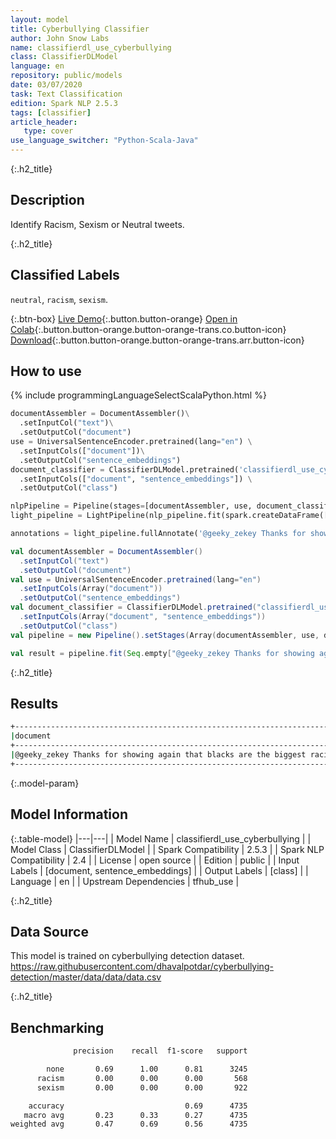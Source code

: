 ```yaml
---
layout: model
title: Cyberbullying Classifier
author: John Snow Labs
name: classifierdl_use_cyberbullying
class: ClassifierDLModel
language: en
repository: public/models
date: 03/07/2020
task: Text Classification
edition: Spark NLP 2.5.3
tags: [classifier]
article_header:
   type: cover
use_language_switcher: "Python-Scala-Java"
---
```


{:.h2_title}
## Description 
Identify Racism, Sexism or Neutral tweets.

{:.h2_title}
## Classified Labels
``neutral``, ``racism``, ``sexism``. 

{:.btn-box}
[Live Demo](https://demo.johnsnowlabs.com/public/SENTIMENT_EN_CYBERBULLYING/){:.button.button-orange}
[Open in Colab](https://colab.research.google.com/github/JohnSnowLabs/spark-nlp-workshop/blob/master/tutorials/streamlit_notebooks/SENTIMENT_EN_CYBERBULLYING.ipynb){:.button.button-orange.button-orange-trans.co.button-icon}
[Download](https://s3.amazonaws.com/auxdata.johnsnowlabs.com/public/models/classifierdl_use_cyberbullying_en_2.5.3_2.4_1593783319298.zip){:.button.button-orange.button-orange-trans.arr.button-icon}

## How to use 
<div class="tabs-box" markdown="1">

{% include programmingLanguageSelectScalaPython.html %}

```python
documentAssembler = DocumentAssembler()\
  .setInputCol("text")\
  .setOutputCol("document")
use = UniversalSentenceEncoder.pretrained(lang="en") \
  .setInputCols(["document"])\
  .setOutputCol("sentence_embeddings")
document_classifier = ClassifierDLModel.pretrained('classifierdl_use_cyberbullying', 'en') \
  .setInputCols(["document", "sentence_embeddings"]) \
  .setOutputCol("class")

nlpPipeline = Pipeline(stages=[documentAssembler, use, document_classifier])
light_pipeline = LightPipeline(nlp_pipeline.fit(spark.createDataFrame([['']]).toDF("text")))

annotations = light_pipeline.fullAnnotate('@geeky_zekey Thanks for showing again that blacks are the biggest racists. Blocked')

```
```scala
val documentAssembler = DocumentAssembler()
  .setInputCol("text")
  .setOutputCol("document")
val use = UniversalSentenceEncoder.pretrained(lang="en")
  .setInputCols(Array("document"))
  .setOutputCol("sentence_embeddings")
val document_classifier = ClassifierDLModel.pretrained("classifierdl_use_cyberbullying", "en")
  .setInputCols(Array("document", "sentence_embeddings"))
  .setOutputCol("class")
val pipeline = new Pipeline().setStages(Array(documentAssembler, use, document_classifier))

val result = pipeline.fit(Seq.empty["@geeky_zekey Thanks for showing again that blacks are the biggest racists. Blocked"].toDS.toDF("text")).transform(data)
```

</div>

{:.h2_title}
## Results
```bash
+--------------------------------------------------------------------------------------------------------+------------+
|document                                                                                                |class       |
+--------------------------------------------------------------------------------------------------------+------------+
|@geeky_zekey Thanks for showing again that blacks are the biggest racists. Blocked.                     | racism     |
+--------------------------------------------------------------------------------------------------------+------------+
```

{:.model-param}
## Model Information

{:.table-model}
|---|---|
| Model Name              | classifierdl_use_cyberbullying |
| Model Class             | ClassifierDLModel              |
| Spark Compatibility     | 2.5.3                          |
| Spark NLP Compatibility | 2.4                            |
| License                 | open source                    |
| Edition                 | public                         |
| Input Labels            | [document, sentence_embeddings] |
| Output Labels           | [class]         |
| Language                | en                             |
| Upstream Dependencies   | tfhub_use                      |


{:.h2_title}
## Data Source
This model is trained on cyberbullying detection dataset. https://raw.githubusercontent.com/dhavalpotdar/cyberbullying-detection/master/data/data/data.csv

{:.h2_title}
## Benchmarking
```bash
              precision    recall  f1-score   support

        none       0.69      1.00      0.81      3245
      racism       0.00      0.00      0.00       568
      sexism       0.00      0.00      0.00       922

    accuracy                           0.69      4735
   macro avg       0.23      0.33      0.27      4735
weighted avg       0.47      0.69      0.56      4735
```